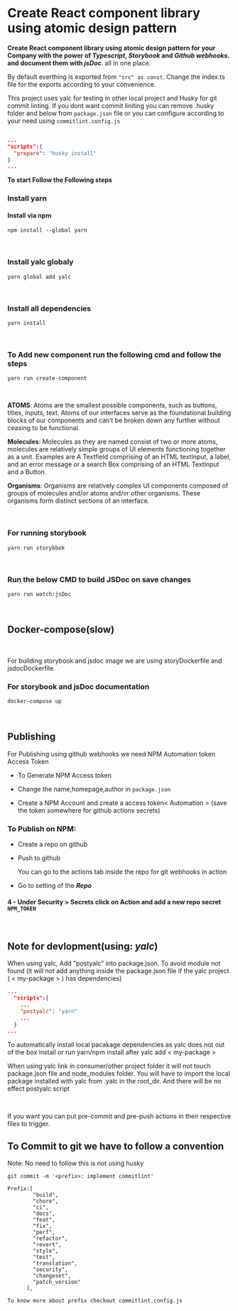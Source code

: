 # <b>Create React component library using atomic design pattern</b>

<b>Create React component library using atomic design pattern for your Company with the power of <i>Typescript</i>, <i>Storybook</i> and <i>Github webhooks</i>. and document them with <i>jsDoc</i></b>. all in one place.

By default everthing is exported from `"src" as const`. Change the index.ts file for the exports according to your convenience.

This project uses yalc for testing in other local project and Husky for git commit linting. If you dont want commit liniting you can remove .husky folder and below from `package.json` file or you can configure according to your need using `commitlint.config.js`

```json

...
"scripts":{
  "prepare": "husky install"
}
...

```

<b>To start Follow the Following steps </b>

### <b>Install yarn</b>

#### Install via npm

```
npm install --global yarn
```

<br/>

### Install yalc globaly

```
yarn global add yalc
```

<br/>

### Install all dependencies

```
yarn install
```

<br/>

### <b>To Add new component run the following cmd and follow the steps</b>

```
yarn run create-component
```

<br/>

<b>ATOMS</b>: Atoms are the smallest possible components, such as buttons, titles, inputs, text. Atoms of our interfaces serve as the foundational building blocks of our components and can’t be broken down any further without ceasing to be functional.

<b>Molecules</b>: Molecules as they are named consist of two or more atoms, molecules are relatively simple groups of UI elements functioning together as a unit. Examples are A Textfield comprising of an HTML textInput, a label, and an error message or a search Box comprising of an HTML TextInput and a Button.

<b>Organisms</b>: Organisms are relatively complex UI components composed of groups of molecules and/or atoms and/or other organisms. These organisms form distinct sections of an interface.

<br/>

### <b>For running storybook</b>

```
yarn run storybbok
```

<br/>

### <b>Run the below CMD to build JSDoc on save changes</b>

```
yarn run watch:jsDoc
```

<br/>

## Docker-compose(slow)

<br/>

For building storybook and jsdoc image we are using storyDockerfile and jsdocDockerfile.

### <b>For storybook and jsDoc documentation</b>

```
docker-compose up
```

<br/>

## Publishing

For Publishing using github webhooks we need NPM Automation token Access Token

- To Generate NPM Access token

- Change the name,homepage,author in `package.json`

- Create a NPM Account and create a access token< Automation > (save the token somewhere for github actions secrets)

### To Publish on NPM:

- Create a repo on github

- Push to github

  You can go to the actions tab inside the repo for git webhooks in action

- Go to setting of the <i><b>Repo</b></i>

#### 4 - Under Security > Secrets click on Action and add a new repo secret `NPM_TOKEN`

<br>

## Note for devlopment(using: <i><b>yalc</b></i>)

When using yalc, Add "postyalc" into package.json.
To avoid module not found (it will not add anything
inside the package.json file if the yalc project
( < my-package > ) has dependencies)

```json
...
  "scripts":{
    ...
    "postyalc": "yarn"
    ...
  }
...

```

To automatically install local pacakage dependencies as yalc
does not out of the box install or run yarn/npm install after
yalc add < my-package >

When using yalc link in consumer/other project folder it will
not touch package.json file and node_modules folder. You will have
to import the local package installed with yalc from .yalc in the
root_dir. And there will be no effect postyalc script

<br/>

If you want you can put pre-commit and pre-push actions in their respective files to trigger.

## <b>To Commit to git we have to follow a convention</b>

Note: No need to follow this is not using husky

```
git commit -m '<prefix>: implement commitlint'

Prefix:[
        "build",
        "chore",
        "ci",
        "docs",
        "feat",
        "fix",
        "perf",
        "refactor",
        "revert",
        "style",
        "test",
        "translation",
        "security",
        "changeset",
        "patch_version"
      ],

To know more about prefix checkout commitlint.config.js
```
